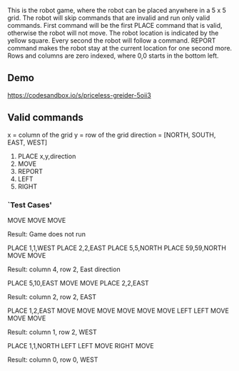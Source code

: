 This is the robot game, where the robot can be placed anywhere in a 5 x 5 grid. The robot will skip commands that are invalid and run only valid commands. First command will be the first PLACE command that is valid, otherwise the robot will not move. The robot location is indicated by the yellow square. Every second the robot will follow a command. REPORT command makes the robot stay at the current location for one second more.
Rows and columns are zero indexed, where 0,0 starts in the bottom left.

## Demo

https://codesandbox.io/s/priceless-greider-5oii3

## Valid commands

x = column of the grid
y = row of the grid
direction = [NORTH, SOUTH, EAST, WEST]

1. PLACE x,y,direction
2. MOVE
3. REPORT
4. LEFT
5. RIGHT

### `Test Cases'

MOVE
MOVE
MOVE

Result: Game does not run

PLACE 1,1,WEST
PLACE 2,2,EAST
PLACE 5,5,NORTH
PLACE 59,59,NORTH
MOVE
MOVE

Result: column 4, row 2, East direction


PLACE 5,10,EAST
MOVE
MOVE
PLACE 2,2,EAST

Result: column 2, row 2, EAST

PLACE 1,2,EAST
MOVE
MOVE
MOVE
MOVE
MOVE
MOVE
LEFT
LEFT
MOVE
MOVE
MOVE

Result: column 1, row 2, WEST

PLACE 1,1,NORTH
LEFT
LEFT
MOVE
RIGHT
MOVE

Result: column 0, row 0, WEST